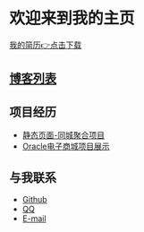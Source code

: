 <html>
<head>
    <meta charset="utf-8">
    <title>VioletBenin</title>
    <link rel="icon" href="icon.ico">
</head>
</html>

# 欢迎来到我的主页

[我的简历👉点击下载](测试开发实习生-徐贝宁.pdf)

## [博客列表](/blog)

## 项目经历

- [静态页面-同城聚合项目](/project1/index.html)
- [Oracle电子商城项目展示](https://violetbenin.github.io/ORACLE_PRACTICAL_TRAINING/)



## 与我联系
 - [Github](https://github.com/VioletBenin)
 - [QQ](tencent://message/?uin=625310165&Site=&Menu=yes)
 - [E-mail](mailto:)
